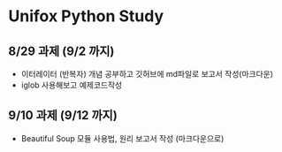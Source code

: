 Unifox Python Study
==================
8/29 과제 (9/2 까지)
---------
+ 이터레이터 (반복자) 개념 공부하고 깃허브에 md파일로 보고서 작성(마크다운)
+ iglob 사용해보고 예제코드작성

9/10 과제 (9/12 까지)
--------------------
+ Beautiful Soup 모듈 사용법, 원리 보고서 작성 (마크다운으로)
